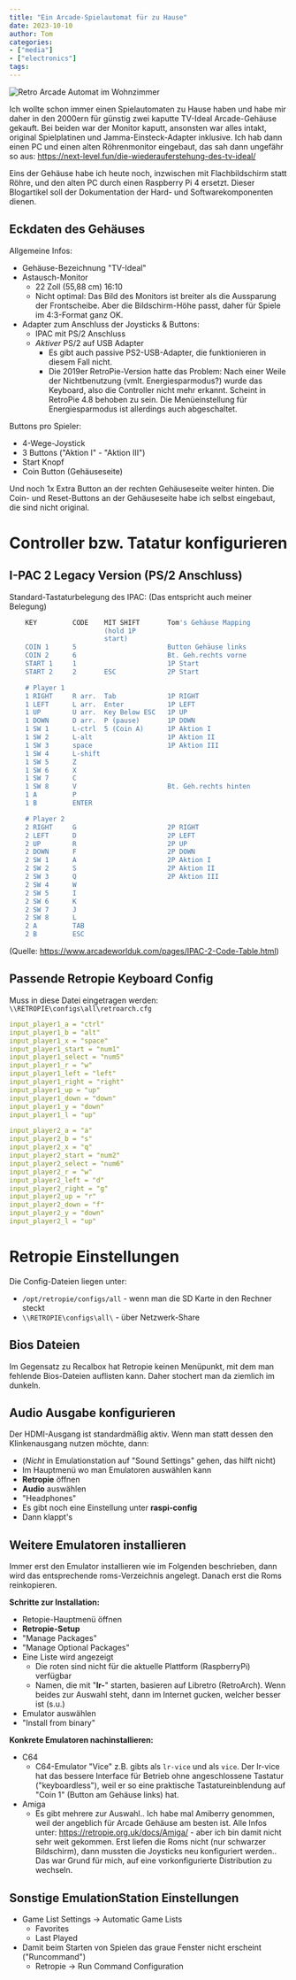 ```yaml
---
title: "Ein Arcade-Spielautomat für zu Hause"
date: 2023-10-10
author: Tom
categories:
- ["media"]
- ["electronics"]
tags:
---
```


![Retro Arcade Automat im Wohnzimmer](/images/bartop-arcade.jpg)

Ich wollte schon immer einen Spielautomaten zu Hause haben und habe mir daher in den 2000ern für günstig zwei kaputte TV-Ideal Arcade-Gehäuse gekauft. Bei beiden war der Monitor kaputt, ansonsten war alles intakt, original Spielplatinen und Jamma-Einsteck-Adapter inklusive. Ich hab dann einen PC und einen alten Röhrenmonitor eingebaut, das sah dann ungefähr so aus:
https://next-level.fun/die-wiederauferstehung-des-tv-ideal/

Eins der Gehäuse habe ich heute noch, inzwischen mit Flachbildschirm statt Röhre, und den alten PC durch einen Raspberry Pi 4 ersetzt. Dieser Blogartikel soll der Dokumentation der Hard- und Softwarekomponenten dienen.

<!-- more -->

## Eckdaten des Gehäuses

Allgemeine Infos:
* Gehäuse-Bezeichnung "TV-Ideal"
* Astausch-Monitor
  * 22 Zoll (55,88 cm) 16:10
  * Nicht optimal: Das Bild des Monitors ist breiter als die Aussparung der Frontscheibe. Aber die Bildschirm-Höhe passt, daher für Spiele im 4:3-Format ganz OK.
* Adapter zum Anschluss der Joysticks & Buttons:
  * IPAC mit PS/2 Anschluss
  * *Aktiver* PS/2 auf USB Adapter
    * Es gibt auch passive PS2-USB-Adapter, die funktionieren in diesem Fall nicht.
    * Die 2019er RetroPie-Version hatte das Problem: Nach einer Weile der Nichtbenutzung (vmlt. Energiesparmodus?) wurde das Keyboard, also die Controller nicht mehr erkannt. Scheint in RetroPie 4.8 behoben zu sein. Die Menüeinstellung für Energiesparmodus ist allerdings auch abgeschaltet.

Buttons pro Spieler:
* 4-Wege-Joystick
* 3 Buttons ("Aktion I" - "Aktion III")
* Start Knopf
* Coin Button (Gehäuseseite)

Und noch 1x Extra Button an der rechten Gehäuseseite weiter hinten. Die Coin- und Reset-Buttons an der Gehäuseseite habe ich selbst eingebaut, die sind nicht original.

# Controller bzw. Tatatur konfigurieren

## I-PAC 2 Legacy Version (PS/2 Anschluss)

Standard-Tastaturbelegung des IPAC:
(Das entspricht auch meiner Belegung)

```bash
 	KEY         CODE 	MIT SHIFT       Tom's Gehäuse Mapping
                        (hold 1P
                        start)
    COIN 1 	    5                       Button Gehäuse links
    COIN 2 	    6                       Bt. Geh.rechts vorne
    START 1 	1                       1P Start
    START 2 	2 	    ESC             2P Start

    # Player 1
    1 RIGHT 	R arr.  Tab             1P RIGHT
    1 LEFT 	    L arr.  Enter           1P LEFT
    1 UP 	    U arr. 	Key Below ESC   1P UP
    1 DOWN 	    D arr. 	P (pause)       1P DOWN
    1 SW 1 	    L-ctrl 	5 (Coin A)      1P Aktion I
    1 SW 2 	    L-alt                   1P Aktion II
    1 SW 3 	    space                   1P Aktion III
    1 SW 4 	    L-shift
    1 SW 5 	    Z
    1 SW 6 	    X
    1 SW 7 	    C
    1 SW 8 	    V                       Bt. Geh.rechts hinten
    1 A 	    P
    1 B 	    ENTER

    # Player 2
    2 RIGHT 	G                       2P RIGHT
    2 LEFT 	    D                       2P LEFT
    2 UP 	    R                       2P UP
    2 DOWN 	    F                       2P DOWN
    2 SW 1 	    A                       2P Aktion I
    2 SW 2 	    S                       2P Aktion II
    2 SW 3 	    Q                       2P Aktion III
    2 SW 4 	    W
    2 SW 5 	    I
    2 SW 6 	    K
    2 SW 7 	    J
    2 SW 8 	    L
    2 A 	    TAB
    2 B 	    ESC
```
(Quelle: https://www.arcadeworlduk.com/pages/IPAC-2-Code-Table.html)

## Passende Retropie Keyboard Config

Muss in diese Datei eingetragen werden: `\\RETROPIE\configs\all\retroarch.cfg`
```yaml
input_player1_a = "ctrl"
input_player1_b = "alt"
input_player1_x = "space"
input_player1_start = "num1"
input_player1_select = "num5"
input_player1_r = "w"
input_player1_left = "left"
input_player1_right = "right"
input_player1_up = "up"
input_player1_down = "down"
input_player1_y = "down"
input_player1_l = "up"

input_player2_a = "a"
input_player2_b = "s"
input_player2_x = "q"
input_player2_start = "num2"
input_player2_select = "num6"
input_player2_r = "w"
input_player2_left = "d"
input_player2_right = "g"
input_player2_up = "r"
input_player2_down = "f"
input_player2_y = "down"
input_player2_l = "up"
```

# Retropie Einstellungen

Die Config-Dateien liegen unter:
 * `/opt/retropie/configs/all` - wenn man die SD Karte in den Rechner steckt
 * `\\RETROPIE\configs\all\` - über Netzwerk-Share

## Bios Dateien

Im Gegensatz zu Recalbox hat Retropie keinen Menüpunkt, mit dem man fehlende Bios-Dateien auflisten kann. Daher stochert man da ziemlich im dunkeln.

## Audio Ausgabe konfigurieren
Der HDMI-Ausgang ist standardmäßig aktiv. Wenn man statt dessen den Klinkenausgang nutzen möchte, dann:
* (*Nicht* in Emulationstation auf "Sound Settings" gehen, das hilft nicht)
* Im Hauptmenü wo man Emulatoren auswählen kann
* **Retropie** öffnen
* **Audio** auswählen
* "Headphones"
* Es gibt noch eine Einstellung unter **raspi-config**
* Dann klappt's

## Weitere Emulatoren installieren

Immer erst den Emulator installieren wie im Folgenden beschrieben, dann wird das entsprechende roms-Verzeichnis angelegt. Danach erst die Roms reinkopieren.

**Schritte zur Installation:**
* Retopie-Hauptmenü öffnen
* **Retropie-Setup**
* "Manage Packages"
* "Manage Optional Packages"
* Eine Liste wird angezeigt
  * Die roten sind nicht für die aktuelle Plattform (RaspberryPi) verfügbar
  * Namen, die mit "**lr-**" starten, basieren auf Libretro (RetroArch). Wenn beides zur Auswahl steht, dann im Internet gucken, welcher besser ist (s.u.)
* Emulator auswählen
* "Install from binary"

**Konkrete Emulatoren nachinstallieren:**
* C64
  * C64-Emulator "Vice" z.B. gibts als `lr-vice` und als `vice`.  Der lr-vice hat das bessere Interface für Betrieb ohne angeschlossene Tastatur ("keyboardless"), weil er so eine praktische Tastatureinblendung auf "Coin 1" (Button am Gehäuse links) hat.
* Amiga
  * Es gibt mehrere zur Auswahl.. Ich habe mal Amiberry genommen, weil der angeblich für Arcade Gehäuse am besten ist. Alle Infos unter: https://retropie.org.uk/docs/Amiga/ - aber ich bin damit nicht sehr weit gekommen. Erst liefen die Roms nicht (nur schwarzer Bildschirm), dann mussten die Joysticks neu konfiguriert werden.. Das war Grund für mich, auf eine vorkonfigurierte Distribution zu wechseln.

## Sonstige EmulationStation Einstellungen
* Game List Settings -> Automatic Game Lists
  * Favorites
  * Last Played
* Damit beim Starten von Spielen das graue Fenster nicht erscheint ("Runcommand")
  * Retropie -> Run Command Configuration

